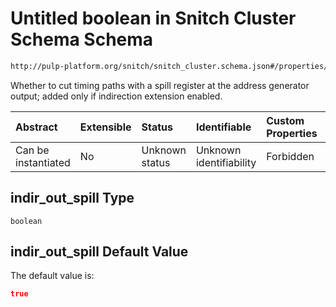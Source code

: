 # Untitled boolean in Snitch Cluster Schema Schema

```txt
http://pulp-platform.org/snitch/snitch_cluster.schema.json#/properties/hives/items/properties/cores/items/properties/ssrs/items/properties/indir_out_spill
```

Whether to cut timing paths with a spill register at the address generator output; added only if indirection extension enabled.

| Abstract            | Extensible | Status         | Identifiable            | Custom Properties | Additional Properties | Access Restrictions | Defined In                                                                       |
| :------------------ | :--------- | :------------- | :---------------------- | :---------------- | :-------------------- | :------------------ | :------------------------------------------------------------------------------- |
| Can be instantiated | No         | Unknown status | Unknown identifiability | Forbidden         | Allowed               | none                | [snitch_cluster.schema.json*](snitch_cluster.schema.json "open original schema") |

## indir_out_spill Type

`boolean`

## indir_out_spill Default Value

The default value is:

```json
true
```

